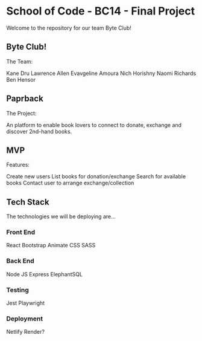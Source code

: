 # School of Code - BC14 - Final Project

Welcome to the repository for our team Byte Club!


## Byte Club!

The Team:

Kane Dru
Lawrence Allen
Evavgeline Amoura
Nich Horishny
Naomi Richards
Ben Hensor


## Paprback

The Project:

An platform to enable book lovers to connect to donate, exchange and discover 2nd-hand books.


## MVP

Features:

Create new users
List books for donation/exchange
Search for available books
Contact user to arrange exchange/collection


## Tech Stack

The technologies we will be deploying are...


### Front End

React
Bootstrap
Animate CSS
SASS

### Back End

Node JS
Express
ElephantSQL


### Testing

Jest
Playwright


### Deployment

Netlify
Render?